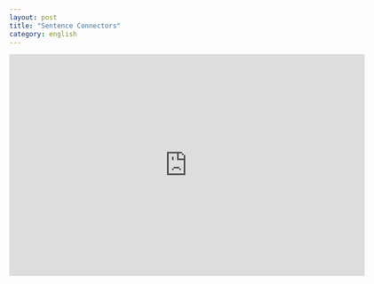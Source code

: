 ```yaml
---
layout: post
title: "Sentence Connectors"
category: english
---
```


<iframe width="640" height="400" frameborder="0" src="http://www.mindmeister.com/maps/public_map_shell/128536932/sentence-connectors?width=640&height=400&z=1.0&no_logo=1" scrolling="no" style="overflow:hidden"></iframe>